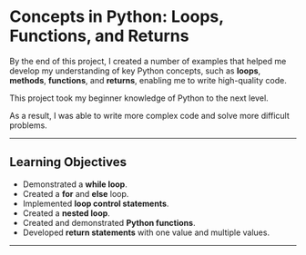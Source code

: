 # Concepts in Python: Loops, Functions, and Returns

By the end of this project, I created a number of examples that helped me develop my understanding of key Python concepts, such as **loops**, **methods**, **functions**, and **returns**, 
enabling me to write high-quality code. 

This project took my beginner knowledge of Python to the next level. 

As a result, I was able to write more complex code and solve more difficult problems. 

---

## Learning Objectives

- Demonstrated a **while loop**.
- Created a **for** and **else** loop.
- Implemented **loop control statements**.
- Created a **nested loop**.
- Created and demonstrated **Python functions**.
- Developed **return statements** with one value and multiple values.

---


